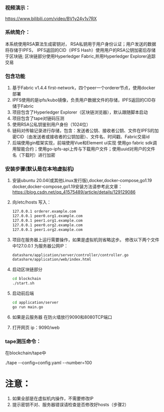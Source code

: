 ### 视频演示：
https://www.bilibili.com/video/BV1y24y1v7RX

### 系统简介：
本系统使用RSA算法生成密钥对， RSA私钥用于用户身份认证；用户发送的数据将存储于IPFS， IPFS返回的CID（IPFS Hash）使用用户的RSA公钥加密后存储于区块链; 区块链部分使用Hyperledger Fabric,并用Hyperledger Explorer追踪交易

### 包含功能
1. 基于Fabric v1.4.4 first-network，四个peer一个orderer节点，使用docker部署
2. IPFS使用的是ipfs/kubo镜像，负责用户数据文件的存储，IPFS返回的CID存储于Fabric
3. 项目包含了Hyperledger Explorer（区块链浏览器），默认跟随脚本启动
4. 项目包含了tape对链码压测
5. 使用RSA公私钥鉴别用户身份（1024位）
6. 链码对传输记录进行存储，包含：发送者公钥、接收者公钥、文件在IPFS的加密CID（由发送者或接收者的公钥加密）、文件名、时间戳、Fabric交易id
7. 后端使用gin框架实现，前端使用Vue和Element ui实现
   使用go fabric sdk调用智能合约；使用go-ipfs-api上传与下载用户文件；使用uuid对用户的文件名（下载时）进行加密

### 安装步骤(默认是在本地虚拟机)
1. 安装ubuntu 20.04(或其他Linux发行版),docker,docker-compose,go1.19
   docker,docker-compose,go1.19安装方法请参考此文章：https://blog.csdn.net/qq_41575489/article/details/129129086

2. 向/etc/hosts 写入：  
   ````bash
   127.0.0.1 orderer.example.com
   127.0.0.1 peer0.org1.example.com
   127.0.0.1 peer1.org1.example.com
   127.0.0.1 peer0.org2.example.com
   127.0.0.1 peer1.org2.example.com
    ````

3. 项目在服务器上运行需要操作，如果是虚拟机则省略这步。
   修改以下两个文件中127.0.0.1 为服务器公网IP：
   ````bash
   datashare/application/server/controller/controller.go
   datashare/application/web/index.html
   ````

   

4. 启动区块链部分
   ````bash
   cd blockchain
   ./start.sh
   ````
5. 启动前后端
   ````bash
   cd application/server
   go run main.go
   ````
6. 如果是云服务器
   在防火墙放行9090和8080TCP端口
7. 打开网页
   ip：9090/web

### tape测压命令：
在blockchain/tape中

./tape --config=config.yaml --number=100

# 注意：
1. 如果全部是在虚拟机内操作，不需要修改IP
2. 提示密钥不对、服务器错误请检查是否修改好hosts（步骤2）